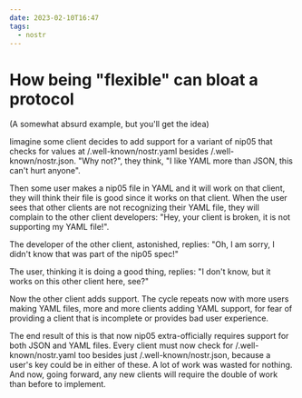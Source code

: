 ```yaml
---
date: 2023-02-10T16:47
tags:
  - nostr
---
```


# How being "flexible" can bloat a protocol

(A somewhat absurd example, but you'll get the idea)

Iimagine some client decides to add support for a variant of nip05 that checks for values at /.well-known/nostr.yaml besides /.well-known/nostr.json. "Why not?", they think, "I like YAML more than JSON, this can't hurt anyone".

Then some user makes a nip05 file in YAML and it will work on that client, they will think their file is good since it works on that client. When the user sees that other clients are not recognizing their YAML file, they will complain to the other client developers: "Hey, your client is broken, it is not supporting my YAML file!".

The developer of the other client, astonished, replies: "Oh, I am sorry, I didn't know that was part of the nip05 spec!"

The user, thinking it is doing a good thing, replies: "I don't know, but it works on this other client here, see?"

Now the other client adds support. The cycle repeats now with more users making YAML files, more and more clients adding YAML support, for fear of providing a client that is incomplete or provides bad user experience.

The end result of this is that now nip05 extra-officially requires support for both JSON and YAML files. Every client must now check for /.well-known/nostr.yaml too besides just /.well-known/nostr.json, because a user's key could be in either of these. A lot of work was wasted for nothing. And now, going forward, any new clients will require the double of work than before to implement.
